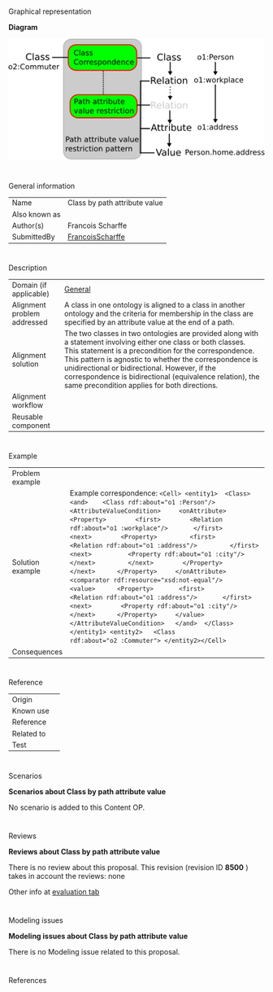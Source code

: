 # 

 Graphical representation



__Diagram__ 





[![Image:Class-by-path-attribute-value.png](images/f/f8/Class-by-path-attribute-value.png)](../Image/Class-by-path-attribute-value.png "Image:Class-by-path-attribute-value.png")





# 

 General information




|  |  |
| --- | --- |
|  Name  |  Class by path attribute value  |
|  Also known as  |  |
|  Author(s)  |  Francois Scharffe  |
|  SubmittedBy  | [FrancoisScharffe](../User/FrancoisScharffe "User:FrancoisScharffe")  |



  





# 

 Description




|  |  |
| --- | --- |
|  Domain (if applicable)  | [General](http://ontologydesignpatterns.org/wiki/index.php?title=General&action=edit&redlink=1 "General (not yet written)")  |
|  Alignment problem addressed  |  A class in one ontology is aligned to a class in another ontology and the criteria  for membership in the class are specified by an attribute value at the end of a path.  |
|  Alignment solution  |  The two classes in two ontologies are provided along with a statement involving  either one class or both classes. This statement is a precondition for the correspondence. This pattern is agnostic to whether the correspondence is unidirectional or bidirectional. However, if the correspondence is bidirectional (equivalence relation), the same precondition applies for both directions.  |
|  Alignment workflow  |  |
|  Reusable component  |  |



  





# 

 Example




|  |  |
| --- | --- |
|  Problem example  |  |
|  Solution example  |  Example correspondence: ```<Cell> <entity1>  <Class>   <and>    <Class rdf:about="o1 :Person"/>    <AttributeValueCondition>     <onAttribute>       <Property>        <first>        <Relation rdf:about="o1 :workplace"/>       </first>       <next>        <Property>         <first>          <Relation rdf:about="o1 :address"/>         </first>         <next>          <Property rdf:about="o1 :city"/></next>         </next>        </Property>       </next>      </Property>     </onAttribute>     <comparator rdf:resource="xsd:not-equal"/>     <value>      <Property>       <first>        <Relation rdf:about="o1 :address"/>       </first>       <next>        <Property rdf:about="o1 :city"/>       </next>      </Property>     </value>    </AttributeValueCondition>   </and>  </Class>   </entity1> <entity2>   <Class rdf:about="o2 :Commuter"> </entity2></Cell>``` |
|  Consequences  |  |



  





# 

 Reference




|  |  |
| --- | --- |
|  Origin  |  |
|  Known use  |  |
|  Reference  |  |
|  Related to  |  |
|  Test  |  |



  





# 

 Scenarios




__Scenarios about Class by path attribute value__ 


 No scenario is added to this Content OP.
 




# 

 Reviews




__Reviews about Class by path attribute value__ 


 There is no review about this proposal.
This revision (revision ID
 __8500__ 
 ) takes in account the reviews: none
 



 Other info at
 [evaluation tab](http://ontologydesignpatterns.org/wiki/index.php?title=Submissions:Class_by_path_attribute_value&action=evaluation "http://ontologydesignpatterns.org/wiki/index.php?title=Submissions:Class_by_path_attribute_value&action=evaluation") 





  





# 

 Modeling issues




__Modeling issues about Class by path attribute value__ 


 There is no Modeling issue related to this proposal.
 




  





# 

 References
